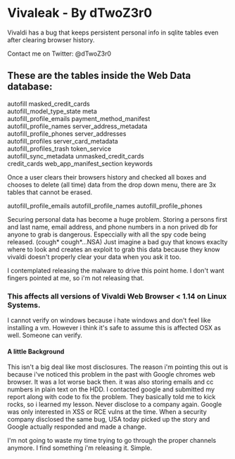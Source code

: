 # Vivaleak - By dTwoZ3r0
Vivaldi has a bug that keeps persistent personal info in sqlite tables even after clearing browser history.


Contact me on Twitter: @dTwoZ3r0
## These are the tables inside the Web Data database:

autofill                   masked_credit_cards      
autofill_model_type_state  meta                     
autofill_profile_emails    payment_method_manifest  
autofill_profile_names     server_address_metadata  
autofill_profile_phones    server_addresses         
autofill_profiles          server_card_metadata     
autofill_profiles_trash    token_service            
autofill_sync_metadata     unmasked_credit_cards    
credit_cards               web_app_manifest_section 
keywords

Once a user clears their browsers history and checked all boxes and chooses to delete (all time) data  from the drop down menu, there are 3x tables that cannot be erased.

autofill_profile_emails
autofill_profile_names
autofill_profile_phones


Securing personal data has become a huge problem. Storing a persons first and last name, email address, and phone numbers in a non prived db for anyone to grab is
dangerous. Especcially with all the spy code being released. (cough* cough*...NSA) Just imagine a bad guy that knows exaclty where to look and creates an exploit to
grab this data because they know vivaldi doesn't properly clear your data when you ask it too.

I contemplated releasing the malware to drive this point home. I don't want fingers pointed at me, so i'm not releasing that.

### This affects all versions of Vivaldi Web Browser < 1.14 on Linux Systems. 
I cannot verify on windows because i hate windows and don't feel like installing a vm. However i think it's safe to assume this is affected OSX as well. Someone can
verify.



#### A little Background
This isn't a big deal like most disclosures. The reason i'm pointing this out is because i've noticed this problem in the past with Google chromes web browser. It
was a lot worse back then. it was also storing emails and cc numbers in plain text on the HDD. I contacted google and submitted my report along with code to fix the
problem. They basically told me to kick rocks, so i learned my lesson. Never disclose to a company again. Google was only interested in XSS or RCE vulns at the
time. When a security company disclosed the same bug, USA today picked up the story and Google actually responded and made a change.

I'm not going to waste my time trying to go through the proper channels anymore. I find something i'm releasing it. Simple.
